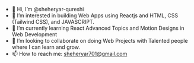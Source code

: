 - 👋 Hi, I’m @sheheryar-qureshi
- 👀 I’m interested in building Web Apps using Reactjs and HTML, CSS (Tailwind CSS), and JAVASCRIPT.
- 🌱 I’m currently learning React Advanced Topics and Motion Designs in Web Development
- 💞️ I’m looking to collaborate on doing Web Projects with Talented people where I can learn and grow.
- 📫 How to reach me: sheheryar701@gmail.com

<!---
sheheryar-qureshi/sheheryar-qureshi is a ✨ special ✨ repository because its `README.md` (this file) appears on your GitHub profile.
You can click the Preview link to take a look at your changes.
--->
